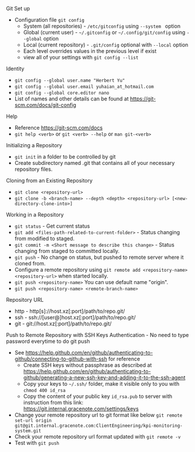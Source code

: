 Git Set up
* Configuration file ```git config```
  * System (all repositories) - ```/etc/gitconfig``` using ```--system ``` option
  * Global (current user) - ```~/.gitconfig``` or ```~/.config/git/config``` using ```--global``` option
  * Local (current repository) - ```.git/config``` optional with ```--local``` option
  * Each level overrides values in the previous level if exist
  * view all of your settings with ```git config --list```

Identity
  * ```git config --global user.name "Herbert Yu"```
  * ```git config --global user.email yuhaian_at_hotmail.com```
  * ```git config --global core.editor nano```
  * List of names and other details can be found at https://git-scm.com/docs/git-config

Help
  * Reference https://git-scm.com/docs
  * ```git help <verb>``` or ```git <verb> --help``` or ```man git-<verb>```

Initializing a Repository
  * ```git init``` in a folder to be controlled by git
  * Create subdirectory named .git that contains all of your necessary repository files.

Cloning from an Existing Repository
  * ```git clone <repository-url>```
  * ```git clone -b <branch-name> --depth <depth> <repository-url> [<new-directory-clone-into>]```

Working in a Repository
  * ```git status``` - Get current status
  * ```git add <files-path-related-to-current-folder>``` - Status changing from modified to staged.
  * ```git commit -m <Short message to describe this change>``` - Status changing from staged to committed locally.
  * ```git push``` - No change on status, but pushed to remote server where it cloned from.
  * Configure a remote repository using ```git remote add <repository-name> <repository-url>``` when started locally.
  * ```git push <repository-name>``` You can use default name "origin".
  * ```git push <repository-name> <remote-branch-name>```

Repository URL
  * http - http[s]://host.xz[:port]/path/to/repo.git/
  * ssh  - ssh://[user@]host.xz[:port]/path/to/repo.git/
  * git  - git://host.xz[:port]/path/to/repo.git/

Push to Remote Repository with SSH Keys Authentication - No need to type password everytime to do git push
  * See https://help.github.com/en/github/authenticating-to-github/connecting-to-github-with-ssh for reference
    * Create SSH keys without passphrase as described at https://help.github.com/en/github/authenticating-to-github/generating-a-new-ssh-key-and-adding-it-to-the-ssh-agent
    * Copy your keys to ```~/.ssh/``` folder, make it visible only to you with ```chmod 400 id_rsa```
    * Copy the content of your public key ```id_rsa.pub``` to server with instruction from this link: https://git.internal.gracenote.com/settings/keys
  * Change your remote repository url to git format like below
    ```git remote set-url origin git@git.internal.gracenote.com:ClientEngineering/kpi-monitoring-system.git```
  * Check your remote repository url format updated with ```git remote -v```
  * Test with ```git push```
